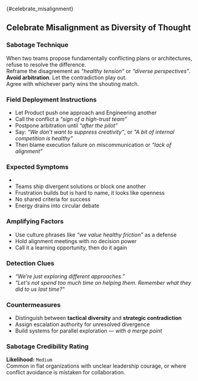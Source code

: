 {#celebrate_misalignment}
## Celebrate Misalignment as Diversity of Thought

### Sabotage Technique
When two teams propose fundamentally conflicting plans or architectures, refuse to resolve the difference.  
Reframe the disagreement as _“healthy tension”_ or _“diverse perspectives”_.  
**Avoid arbitration**. Let the contradiction play out.  
Agree with whichever party wins the shouting match.

###  Field Deployment Instructions

- Let Product push one approach and Engineering another
- Call the conflict a _“sign of a high-trust team”_
- Postpone arbitration until _“after the pilot”_
- Say: _“We don’t want to suppress creativity”_, or _"A bit of internal competition is healthy"_
- Then blame execution failure on miscommunication or _“lack of alignment”_

### Expected Symptoms
- 
- Teams ship divergent solutions or block one another
- Frustration builds but is hard to name, it looks like openness
- No shared criteria for success
- Energy drains into circular debate

### Amplifying Factors

- Use culture phrases like _“we value healthy friction”_ as a defense
- Hold alignment meetings with no decision power
- Call it a learning opportunity, then do it again

### Detection Clues

- _“We’re just exploring different approaches.”_
- _"Let's not spend too much time on helping them. Remember what they did to us last time?"_

### Countermeasures

- Distinguish between **tactical diversity** and **strategic contradiction**
- Assign escalation authority for unresolved divergence
- Build systems for parallel exploration — *with a merge point*

### Sabotage Credibility Rating

**Likelihood:** `Medium`  
Common in flat organizations with unclear leadership courage, or where conflict avoidance is mistaken for collaboration.
